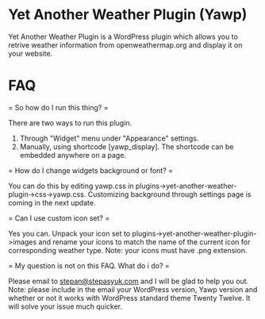 Yet Another Weather Plugin (Yawp)
====

Yet Another Weather Plugin is a WordPress plugin which allows you to retrive weather information from openweathermap.org and display it on your website.


FAQ
====

= So how do I run this thing? =

There are two ways to run this plugin.

1. Through "Widget" menu under "Appearance" settings.
2. Manually, using shortcode [yawp_display]. The shortcode can be embedded anywhere on a page.

= How do I change widgets background or font? =

You can do this by editing yawp.css in plugins->yet-another-weather-plugin->css->yawp.css. Customizing background through settings page is coming in the next update.

= Can I use custom icon set? =

Yes you can. Unpack your icon set to plugins->yet-another-weather-plugin->images and rename your icons to match the name of the current icon for corresponding weather type. Note: your icons must have .png extension.

= My question is not on this FAQ. What do i do? =

Please email to stepan@stepasyuk.com and I will be glad to help you out. Note: please include in the email your WordPress version, Yawp version and whether or not it works with WordPress standard theme Twenty Twelve. It will solve your issue much quicker.